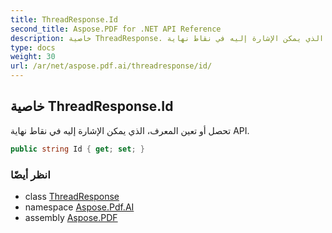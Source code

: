 ```yaml
---
title: ThreadResponse.Id
second_title: Aspose.PDF for .NET API Reference
description: خاصية ThreadResponse. تحصل أو تعين المعرف الذي يمكن الإشارة إليه في نقاط نهاية API
type: docs
weight: 30
url: /ar/net/aspose.pdf.ai/threadresponse/id/
---
```

## خاصية ThreadResponse.Id

تحصل أو تعين المعرف، الذي يمكن الإشارة إليه في نقاط نهاية API.

```csharp
public string Id { get; set; }
```

### انظر أيضًا

* class [ThreadResponse](../)
* namespace [Aspose.Pdf.AI](../../../aspose.pdf.ai/)
* assembly [Aspose.PDF](../../../)